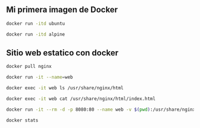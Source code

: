 
## Mi primera imagen de Docker
```sh
docker run -itd ubuntu
```

```sh
docker run -itd alpine 
```

## Sitio web estatico con docker
```sh
docker pull nginx 
```
```sh
docker run -it --name=web
```

```sh
docker exec -it web ls /usr/share/nginx/html
```
```sh
docker exec -it web cat /usr/share/nginx/html/index.html
```
```sh
docker run -it --rm -d -p 8080:80 --name web -v $(pwd):/usr/share/nginx/html nginx
```
```sh
docker stats
```
